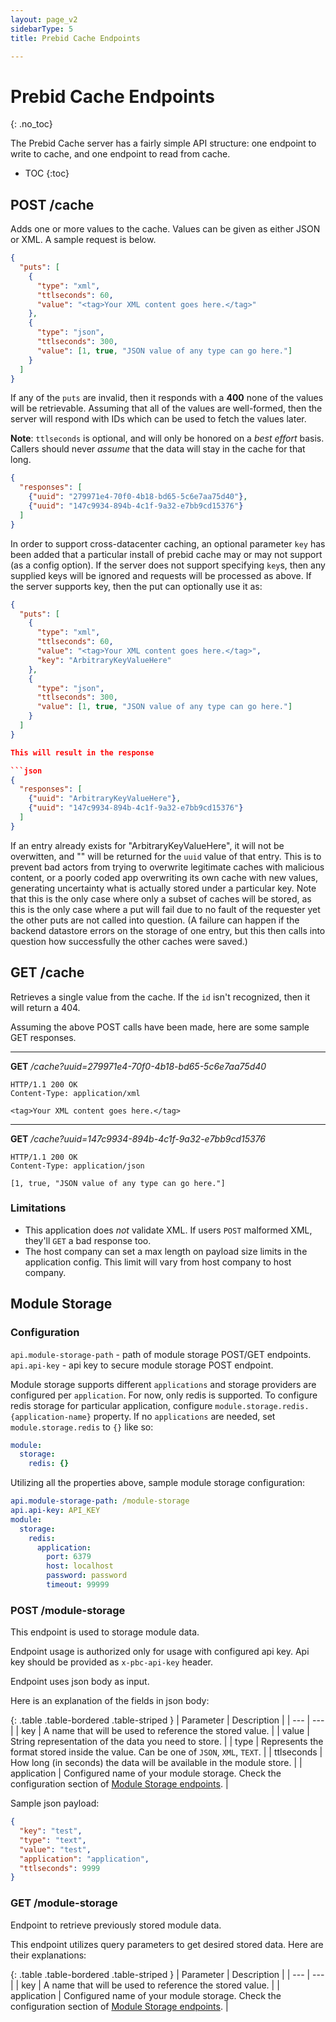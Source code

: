 ```yaml
---
layout: page_v2
sidebarType: 5
title: Prebid Cache Endpoints

---
```


# Prebid Cache Endpoints
{: .no_toc}

The Prebid Cache server has a fairly simple API structure: one endpoint to write
to cache, and one endpoint to read from cache.

* TOC
{:toc}

## POST /cache

Adds one or more values to the cache. Values can be given as either JSON or XML. A sample request is below.

```json
{
  "puts": [
    {
      "type": "xml",
      "ttlseconds": 60,
      "value": "<tag>Your XML content goes here.</tag>"
    },
    {
      "type": "json",
      "ttlseconds": 300,
      "value": [1, true, "JSON value of any type can go here."]
    }
  ]
}
```

If any of the `puts` are invalid, then it responds with a **400** none of the values will be retrievable.
Assuming that all of the values are well-formed, then the server will respond with IDs which can be used to
fetch the values later.

**Note**: `ttlseconds` is optional, and will only be honored on a _best effort_ basis.
Callers should never _assume_ that the data will stay in the cache for that long.

```json
{
  "responses": [
    {"uuid": "279971e4-70f0-4b18-bd65-5c6e7aa75d40"},
    {"uuid": "147c9934-894b-4c1f-9a32-e7bb9cd15376"}
  ]
}
```

In order to support cross-datacenter caching, an optional parameter `key` has been added that a particular install of prebid cache may or may not support (as a config option).
If the server does not support specifying `key`s, then any supplied keys will be ignored and requests will be processed as
above. If the server supports key, then the put can optionally use it as:

```json
{
  "puts": [
    {
      "type": "xml",
      "ttlseconds": 60,
      "value": "<tag>Your XML content goes here.</tag>",
      "key": "ArbitraryKeyValueHere"
    },
    {
      "type": "json",
      "ttlseconds": 300,
      "value": [1, true, "JSON value of any type can go here."]
    }
  ]
}

This will result in the response

```json
{
  "responses": [
    {"uuid": "ArbitraryKeyValueHere"},
    {"uuid": "147c9934-894b-4c1f-9a32-e7bb9cd15376"}
  ]
}
```

If an entry already exists for "ArbitraryKeyValueHere", it will not be overwitten,
and "" will be returned for the `uuid` value of that entry. This is to prevent bad actors from trying to overwrite legitimate caches with
malicious content, or a poorly coded app overwriting its own cache with new values, generating uncertainty what is actually stored under a
particular key. Note that this is the only case where only a subset of caches will be stored, as this is the only case where a put will fail
due to no fault of the requester yet the other puts are not called into question. (A failure can happen if the backend datastore errors on the
storage of one entry, but this then calls into question how successfully the other caches were saved.)

## GET /cache

Retrieves a single value from the cache. If the `id` isn't recognized, then it will return a 404.

Assuming the above POST calls have been made, here are some sample GET responses.

---

**GET** */cache?uuid=279971e4-70f0-4b18-bd65-5c6e7aa75d40*

```
HTTP/1.1 200 OK
Content-Type: application/xml

<tag>Your XML content goes here.</tag>
```

---

**GET** */cache?uuid=147c9934-894b-4c1f-9a32-e7bb9cd15376*

```
HTTP/1.1 200 OK
Content-Type: application/json

[1, true, "JSON value of any type can go here."]
```

### Limitations

- This application does *not* validate XML. If users `POST` malformed XML, they'll `GET` a bad response too.
- The host company can set a max length on payload size limits in the application config. This limit will vary from host company to host company.

## Module Storage

### Configuration

`api.module-storage-path` - path of module storage POST/GET endpoints.
`api.api-key` - api key to secure module storage POST endpoint.

Module storage supports different `applications` and storage providers are configured per `application`.
For now, only redis is supported. To configure redis storage for particular application, configure `module.storage.redis.{application-name}` property.
If no `applications` are needed, set `module.storage.redis` to `{}` like so:

```yaml
module:
  storage:
    redis: {}
```

Utilizing all the properties above, sample module storage configuration:

```yaml
api.module-storage-path: /module-storage
api.api-key: API_KEY
module:
  storage:
    redis:
      application:
        port: 6379
        host: localhost
        password: password
        timeout: 99999
```

### POST /module-storage

This endpoint is used to storage module data. 

Endpoint usage is authorized only for usage with configured api key. Api key should be provided as `x-pbc-api-key` header.

Endpoint uses json body as input.

Here is an explanation of the fields in json body:

{: .table .table-bordered .table-striped }
| Parameter | Description |
| --- | --- |
|	key | A name that will be used to reference the stored value. |
|	value | String representation of the data you need to store. |
|	type | Represents the format stored inside the value. Can be one of `JSON`, `XML`, `TEXT`. |
|	ttlseconds | How long (in seconds) the data will be available in the module store. |
|	application | Configured name of your module storage. Check the configuration section of [Module Storage endpoints](/prebid-server/endpoints/pbs-endpoints-pbc.html#configuration). |

Sample json payload:

```json
{
  "key": "test",
  "type": "text",
  "value": "test",
  "application": "application",
  "ttlseconds": 9999
}
```

### GET /module-storage

Endpoint to retrieve previously stored module data.

This endpoint utilizes query parameters to get desired stored data. Here are their explanations:

{: .table .table-bordered .table-striped }
| Parameter | Description |
| --- | --- |
|	key | A name that will be used to reference the stored value. |
|	application | Configured name of your module storage. Check the configuration section of [Module Storage endpoints](/prebid-server/endpoints/pbs-endpoints-pbc.html#configuration). |


